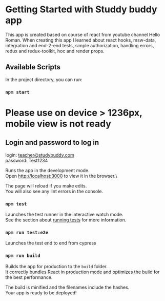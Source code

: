 # Getting Started with Studdy buddy app

This app is created based on course of react from youtube channel Hello Roman. When creating this app I learned about react hooks, msw-data, integration and end-2-end tests, simple authorization, handling errors, redux and redux-toolkit, hoc and render props.

## Available Scripts

In the project directory, you can run:

### `npm start`

# Please use on device > 1236px, mobile view is not ready

## Login and password to log in

login: teacher@studybuddy.com\
password: Test1234

Runs the app in the development mode.\
Open [http://localhost:3000](http://localhost:3000) to view it in the browser.\

The page will reload if you make edits.\
You will also see any lint errors in the console.

### `npm test`

Launches the test runner in the interactive watch mode.\
See the section about [running tests](https://facebook.github.io/create-react-app/docs/running-tests) for more information.

### `npm run test:e2e`

Launches the test end to end from cypress

### `npm run build`

Builds the app for production to the `build` folder.\
It correctly bundles React in production mode and optimizes the build for the best performance.

The build is minified and the filenames include the hashes.\
Your app is ready to be deployed!
